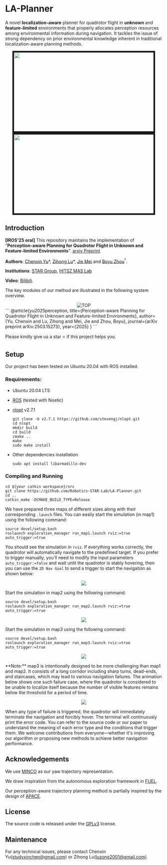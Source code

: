 # LA-Planner

A novel **localization-aware** planner for quadrotor flight in **unknown** and **feature-limited** environments that properly allocates perception resources among environmental information during navigation. It tackles the issue of strong dependency on prior environmental knowledge inherent in traditional localization-aware planning methods.

<p align = "center">
<img src="./attachment/Scene1_show.gif" width = "448" height = "252" border="5" />
<img src="./attachment/Scene2_show.gif" width = "448" height = "252" border="5" />
</p>

## Introduction

**[IROS'25 oral]** This repository maintains the implementation of "**Perception-aware Planning for Quadrotor Flight in Unknown and Feature-limited Environments**". [arxiv Preprint](https://arxiv.org/abs/2503.15273)

**Authors**: [Chenxin Yu](https://robotics-star.com/people)\*, [Zihong Lu](https://robotics-star.com/people)\*,  [Jie Mei](https://scholar.google.com/citations?user=tyQm5IkAAAAJ&hl=zh-CN) and [Boyu Zhou](https://robotics-star.com/people)$^{\dagger}$.

**Institutions**: [STAR Group](https://robotics-star.com/), [HITSZ MAS Lab](https://hitsz-mas.github.io/mas-lab-website/)

**Video**: [Bilibili](https://www.bilibili.com/video/BV1bj99YgEeb).

The key modules of our method are illustrated in the following system overview.

<div align="center">
  <img src="./attachment/system_framework.png" alt="TOP" />
</div>
```
@article{yu2025perception,
  title={Perception-aware Planning for Quadrotor Flight in Unknown and Feature-limited Environments},
  author={Yu, Chenxin and Lu, Zihong and Mei, Jie and Zhou, Boyu},
  journal={arXiv preprint arXiv:2503.15273},
  year={2025}
}
```

Please kindly give us a star ⭐ if this project helps you.

## Setup

Our project has been tested on Ubuntu 20.04 with ROS installed.

### **Requirements**: 

- Ubuntu 20.04 LTS

- [ROS](http://wiki.ros.org/ROS/Installation) (tested with Noetic)

- [nlopt](https://github.com/stevengj/nlopt) v2.7.1

  ```
  git clone -b v2.7.1 https://github.com/stevengj/nlopt.git
  cd nlopt
  mkdir build
  cd build
  cmake ..
  make
  sudo make install
  ```

- Other dependencies installation

  ```
  sudo apt install libarmadillo-dev
  ```

### Compiling and Running

```
cd ${your catkin workspace}/src
git clone https://github.com/Robotics-STAR-Lab/LA-Planner.git
cd ..
catkin_make -DCMAKE_BUILD_TYPE=Release
```

We have prepared three maps of different sizes along with their corresponding `.launch` files. You can easily start the simulation (in map1) using the following command:

```
source devel/setup.bash
roslaunch exploration_manager run_map1.launch rviz:=true auto_trigger:=true
```

You should see the simulation in `rviz`. If everything works correctly, the quadrotor will automatically navigate to the predefined target. If you prefer to trigger manually, you’ll need to modify the input parameters `auto_trigger:=false` and wait until the quadrotor is stably hovering, then you can use the `2D Nav Goal` to send a trigger to start the navigation as shown below:

<p align="center">
  <img src="./attachment/map1.gif"/>
</p>

Start the simulation in map2 using the following command:

```
source devel/setup.bash
roslaunch exploration_manager run_map2.launch rviz:=true auto_trigger:=true
```

<p align="center">
  <img src="./attachment/map2.gif"/>
</p>

Start the simulation in map3 using the following command:

```
source devel/setup.bash
roslaunch exploration_manager run_map3.launch rviz:=true auto_trigger:=true
```

<p align="center">
  <img src="./attachment/map3.gif"/>
</p>
**Note:** map3 is intentionally designed to be more challenging than map1 and map2. It consists of a long corridor including sharp turns, dead-ends, and staircases, which may lead to various navigation failures. The animation below shows one such failure case, where the quadrotor is considered to be unable to localize itself because the number of visible features remains below the threshold for a period of time.

<p align="center">
  <img src="./attachment/fail.gif"/>
</p>

When any type of failure is triggered, the quadrotor will immediately terminate the navigation and forcibly hover. The terminal will continuously print the error code. You can refer to the source code or our paper to understand the meaning of each error type and the conditions that trigger them. We welcome contributions from everyone—whether it's improving our algorithm or proposing new methods to achieve better navigation performance.

## Acknowledgements

We use [MINCO](https://github.com/ZJU-FAST-Lab/GCOPTER) as our yaw trajectory representation.

We draw inspiration from the autonomous exploration framework in [FUEL](https://github.com/HKUST-Aerial-Robotics/FUEL).

Our perception-aware trajectory planning method is partially inspired by the design of [APACE](https://github.com/HKUST-Aerial-Robotics/APACE).

## License

The source code is released under the [GPLv3](https://www.gnu.org/licenses/) license.

## Maintenance

For any technical issues, please contact Chenxin Yu([studyxinchen@gmail.com](mailto:studyxinchen@gmail.com)) or Zihong Lu(luzong2001@gmail.com).
